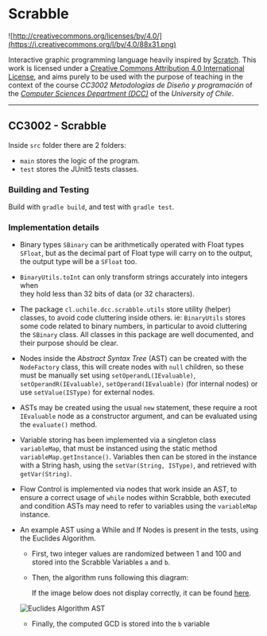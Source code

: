# Scrabble

![http://creativecommons.org/licenses/by/4.0/](https://i.creativecommons.org/l/by/4.0/88x31.png)

Interactive graphic programming language heavily inspired by 
[Scratch](https://scratch.mit.edu).
This work is licensed under a
[Creative Commons Attribution 4.0 International License](http://creativecommons.org/licenses/by/4.0/), 
and aims purely to be used with the purpose of teaching in the context of the course 
_CC3002 Metodologías de Diseño y programación_ of the 
[_Computer Sciences Department (DCC)_](https://www.dcc.uchile.cl) of the 
_University of Chile_.

---

## CC3002 - Scrabble
Inside `src` folder there are 2 folders:

* `main` stores the logic of the program.
* `test` stores the JUnit5 tests classes.

### Building and Testing
Build with `gradle build`, and test with `gradle test`.


### Implementation details
* Binary types `SBinary` can be arithmetically operated with Float types `SFloat`,
  but as the decimal part of Float type will carry on to the output, the output
  type will be a `SFloat` too.
  
* `BinaryUtils.toInt` can only transform strings accurately into integers when  
  they hold less than 32 bits of data (or 32 characters).
  
* The package `cl.uchile.dcc.scrabble.utils` store utility (helper) classes, to avoid
  code cluttering inside others. ie: `BinaryUtils` stores some code related
  to binary numbers, in particular to avoid cluttering the `SBinary` class. 
  All classes in this package are well documented, and their purpose should be clear.
  
* Nodes inside the _Abstract Syntax Tree_ (AST) can be created with the `NodeFactory` class,
  this will create nodes with `null` children, so these must be manually set using
  `setOperandL(IEvaluable)`, `setOperandR(IEvaluable)`, `setOperand(IEvaluable)` (for internal nodes) or use `setValue(ISType)` for external nodes.
  
* ASTs may be created using the usual `new` statement, these require a root `IEvaluable` node as
  a constructor argument, and can be evaluated using the `evaluate()` method.
  
* Variable storing has been implemented via a singleton class `variableMap`, that must be instanced using the
  static method `variableMap.getInstance()`. Variables then can be stored in the instance with a String hash, 
  using the `setVar(String, ISType)`, and retrieved with `getVar(String)`.
  
* Flow Control is implemented via nodes that work inside an AST, to ensure a correct usage of
  `while` nodes within Scrabble, both executed and condition ASTs may need to refer to variables
  using the `variableMap` instance.

* An example AST using a While and If Nodes is present in the tests, using the Euclides Algorithm.

  * First, two integer values are randomized between 1 and 100 and stored into the Scrabble Variables
    `a` and `b`.
  * Then, the algorithm runs following this diagram:
    
    If the image below does not display correctly, it can be found [here](https://github.com/CC3002-Metodologias/scrabble-drizak/blob/tarea-3/diagrams/Tarea%203/AST_Euclides.png).
  
  ![Euclides Algorithm AST](https://raw.githubusercontent.com/CC3002-Metodologias/scrabble-drizak/tarea-3/diagrams/Tarea%203/AST_Euclides.png?token=ADGR52W5K6PAXK22JMYQCWDBA45OY)

  * Finally, the computed GCD is stored into the `b` variable 
  
